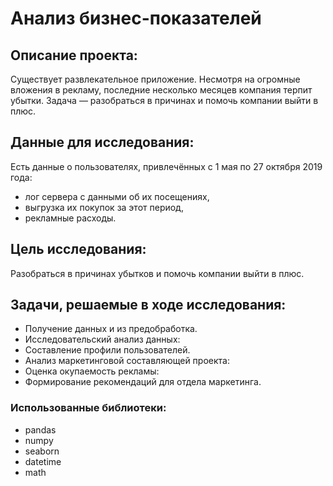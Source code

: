 # Анализ бизнес-показателей 
## Описание проекта:
Существует развлекательное приложение.
Несмотря на огромные вложения в рекламу, последние несколько месяцев компания терпит убытки. Задача — разобраться в причинах и помочь компании выйти в плюс.

## Данные для исследования:
Есть данные о пользователях, привлечённых с 1 мая по 27 октября 2019 года:
- лог сервера с данными об их посещениях,
- выгрузка их покупок за этот период,
- рекламные расходы.

## Цель исследования:  
Разобраться в причинах убытков и помочь компании выйти в плюс.

## Задачи, решаемые в ходе исследования:
- Получение данных и из предобработка.
- Исследовательский анализ данных:
- Составление профили пользователей.
- Анализ маркетинговой составляющей проекта:
- Оценка окупаемость рекламы:
- Формирование рекомендаций для отдела маркетинга.

### Использованные библиотеки:
- pandas
- numpy
- seaborn
- datetime
- math
